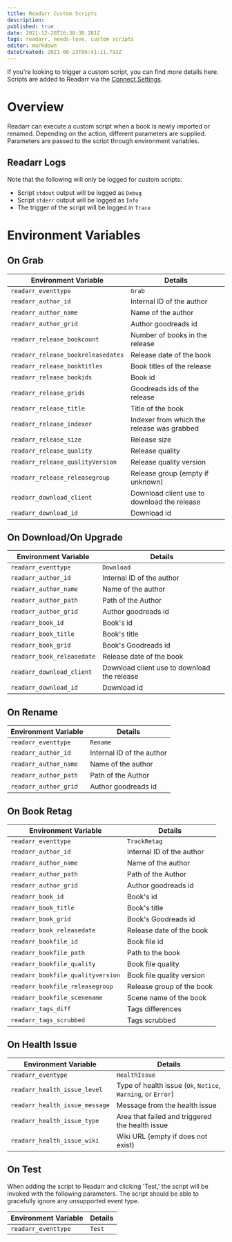 ```yaml
---
title: Readarr Custom Scripts
description: 
published: true
date: 2021-12-20T16:38:38.281Z
tags: readarr, needs-love, custom scripts
editor: markdown
dateCreated: 2021-06-23T06:41:11.792Z
---
```


If you're looking to trigger a custom script, you can find more details here. Scripts are added to Readarr via the [Connect Settings](/readarr/settings#connections).

# Overview

Readarr can execute a custom script when a book is newly imported or renamed. Depending on the action, different parameters are supplied. Parameters are passed to the script through environment variables.

## Readarr Logs

Note that the following will only be logged for custom scripts:

- Script `stdout` output will be logged as `Debug`
- Script `stderr` output will be logged as `Info`
- The trigger of the script will be logged in `Trace`

# Environment Variables

## On Grab

| Environment Variable               | Details                                     |
| ---------------------------------- | ------------------------------------------- |
| `readarr_eventtype`                | `Grab`                                      |
| `readarr_author_id`                | Internal ID of the author                   |
| `readarr_author_name`              | Name of the author                          |
| `readarr_author_grid`              | Author goodreads id                         |
| `readarr_release_bookcount`        | Number of books in the release              |
| `readarr_release_bookreleasedates` | Release date of the book                    |
| `readarr_release_booktitles`       | Book titles of the release                  |
| `readarr_release_bookids`          | Book id                                     |
| `readarr_release_grids`            | Goodreads ids of the release                |
| `readarr_release_title`            | Title of the book                           |
| `readarr_release_indexer`          | Indexer from which the release was grabbed  |
| `readarr_release_size`             | Release size                                |
| `readarr_release_quality`          | Release quality                             |
| `readarr_release_qualityVersion`   | Release quality version                     |
| `readarr_release_releasegroup`     | Release group (empty if unknown)            |
| `readarr_download_client`          | Download client use to download the release |
| `readarr_download_id`              | Download id                                 |

## On Download/On Upgrade

| Environment Variable       | Details                                     |
| -------------------------- | ------------------------------------------- |
| `readarr_eventtype`        | `Download`                                  |
| `readarr_author_id`        | Internal ID of the author                   |
| `readarr_author_name`      | Name of the author                          |
| `readarr_author_path`      | Path of the Author                          |
| `readarr_author_grid`      | Author goodreads id                         |
| `readarr_book_id`          | Book's id                                   |
| `readarr_book_title`       | Book's title                                |
| `readarr_book_grid`        | Book's Goodreads id                         |
| `readarr_book_releasedate` | Release date of the book                    |
| `readarr_download_client`  | Download client use to download the release |
| `readarr_download_id`      | Download id                                 |

## On Rename

| Environment Variable  | Details                   |
| --------------------- | ------------------------- |
| `readarr_eventtype`   | `Rename`                  |
| `readarr_author_id`   | Internal ID of the author |
| `readarr_author_name` | Name of the author        |
| `readarr_author_path` | Path of the Author        |
| `readarr_author_grid` | Author goodreads id       |

## On Book Retag

| Environment Variable              | Details                   |
| --------------------------------- | ------------------------- |
| `readarr_eventtype`               | `TrackRetag`              |
| `readarr_author_id`               | Internal ID of the author |
| `readarr_author_name`             | Name of the author        |
| `readarr_author_path`             | Path of the Author        |
| `readarr_author_grid`             | Author goodreads id       |
| `readarr_book_id`                 | Book's id                 |
| `readarr_book_title`              | Book's title              |
| `readarr_book_grid`               | Book's Goodreads id       |
| `readarr_book_releasedate`        | Release date of the book  |
| `readarr_bookfile_id`             | Book file id              |
| `readarr_bookfile_path`           | Path to the book          |
| `readarr_bookfile_quality`        | Book file quality         |
| `readarr_bookfile_qualityversion` | Book file quality version |
| `readarr_bookfile_releasegroup`   | Release group of the book |
| `readarr_bookfile_scenename`      | Scene name of the book    |
| `readarr_tags_diff`               | Tags differences          |
| `readarr_tags_scrubbed`           | Tags scrubbed             |

## On Health Issue

| Environment Variable           | Details                                                      |
| ------------------------------ | ------------------------------------------------------------ |
| `readarr_eventype`             | `HealthIssue`                                                |
| `readarr_health_issue_level`   | Type of health issue (`Ok`, `Notice`, `Warning`, or `Error`) |
| `readarr_health_issue_message` | Message from the health issue                                |
| `readarr_health_issue_type`    | Area that failed and triggered the health issue              |
| `readarr_health_issue_wiki`    | Wiki URL (empty if does not exist)                           |

## On Test

When adding the script to Readarr and clicking 'Test,' the script will be invoked with the following parameters. The script should be able to gracefully ignore any unsupported event type.

| Environment Variable | Details |
| -------------------- | ------- |
| `readarr_eventtype`  | `Test`  |
